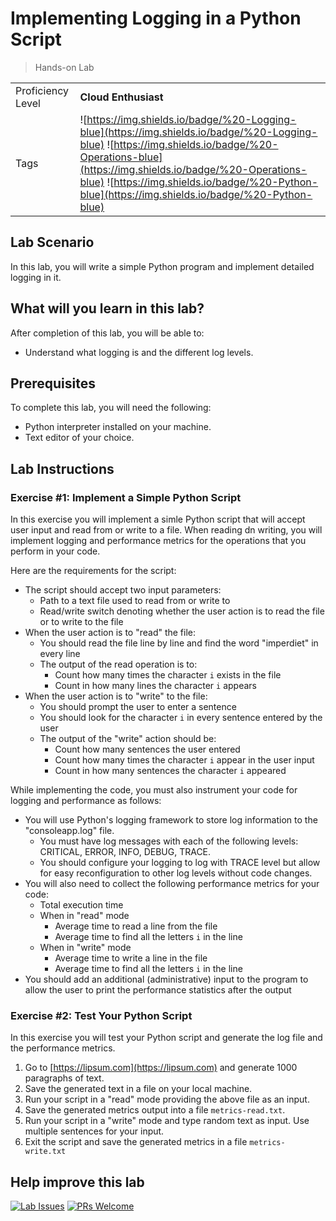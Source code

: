 # Implementing Logging in a Python Script

> Hands-on Lab

|                   |                       |
| :---------------- | :-------------------- |
| Proficiency Level | **Cloud  Enthusiast** |
| Tags              | ![https://img.shields.io/badge/%20-Logging-blue](https://img.shields.io/badge/%20-Logging-blue) ![https://img.shields.io/badge/%20-Operations-blue](https://img.shields.io/badge/%20-Operations-blue) ![https://img.shields.io/badge/%20-Python-blue](https://img.shields.io/badge/%20-Python-blue)|

## Lab Scenario

In this lab, you will write a simple Python program and implement detailed logging in it.

## What will you learn in this lab?

After completion of this lab, you will be able to:

- Understand what logging is and the different log levels.

## Prerequisites

To complete this lab, you will need the following:

- Python interpreter installed on your machine.
- Text editor of your choice.

## Lab Instructions

### Exercise #1: Implement a Simple Python Script 

In this exercise you will implement a simle Python script that will accept user input and read from or write to a file. When reading dn writing, you will implement logging and performance metrics for the operations that you perform in your code.

Here are the requirements for the script:

- The script should accept two input parameters:
  - Path to a text file used to read from or write to
  - Read/write switch denoting whether the user action is to read the file or to write to the file
- When the user action is to "read" the file:
  - You should read the file line by line and find the word "imperdiet" in every line
  - The output of the read operation is to:
    - Count how many times the character `i` exists in the file
    - Count in how many lines the character `i` appears
- When the user action is to "write" to the file:
  - You should prompt the user to enter a sentence
  - You should look for the character `i` in every sentence entered by the user
  - The output of the "write" action should be:
    - Count how many sentences the user entered
    - Count how many times the character `i` appear in the user input
    - Count in how many sentences the character `i` appeared

While implementing the code, you must also instrument your code for logging and performance as follows:

- You will use Python's logging framework to store log information to the "consoleapp.log" file.   
  - You must have log messages with each of the following levels: CRITICAL, ERROR, INFO, DEBUG, TRACE.
  - You should configure your logging to log with TRACE level but allow for easy reconfiguration to other log levels without code changes.
- You will also need to collect the following performance metrics for your code:
  - Total execution time
  - When in "read" mode
    - Average time to read a line from the file
    - Average time to find all the letters `i` in the line
  - When in "write" mode
    - Average time to write a line in the file
    - Average time to find all the letters `i` in the line
- You should add an additional (administrative) input to the program to allow the user to print the performance statistics after the output

### Exercise #2: Test Your Python Script

In this exercise you will test your Python script and generate the log file and the performance metrics.

1. Go to [https://lipsum.com](https://lipsum.com) and generate 1000 paragraphs of text.
2. Save the generated text in a file on your local machine.
3. Run your script in a "read" mode providing the above file as an input.
4. Save the generated metrics output into a file `metrics-read.txt`.
5. Run your script in a "write" mode and type random text as input. Use multiple sentences for your input.
6. Exit the script and save the generated metrics in a file `metrics-write.txt`

## Help improve this lab

[![Lab Issues](https://img.shields.io/github/issues/crimsonpinnacle/cloud-labs)](https://github.com/CrimsonPinnacle/cloud-labs/issues/new?assignees=toddysm&labels=new+lab&template=bug_template.md&title=) [![PRs Welcome](https://img.shields.io/badge/PRs-welcome-brightgreen.svg)](https://github.com/CrimsonPinnacle/cloud-labs/pulls)